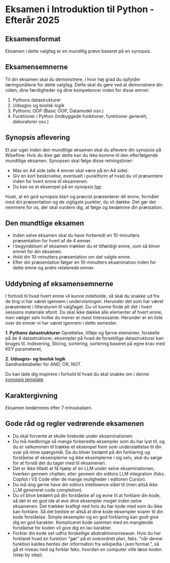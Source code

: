 # Eksamen i Introduktion til Python - Efterår 2025

## Eksamensformat
Eksamen i dette valgfag er en mundtlig prøve baseret på en synopsis.

## Eksamensemnerne
Til din eksamen skal du demonstrere, i hvor høj grad du opfylder læringsmålene for dette valgfag. Dette skal du gøre ved at demonstrere din viden, dine færdigheder og dine kompetencer inden for disse emner:

1. Pythons datastrukturer
2. Udsagns og boolsk logik
3. Pythonic OOP (Basic OOP, Datamodel osv.)
4. Funktioner i Python (Indbyggede funktioner, funktioner generelt, dekoratorer osv.)


## Synopsis aflevering
Et par uger inden den mundtlige eksamen skal du aflevere din synopsis på Wiseflow. Hvis du ikke gør dette kan du ikke komme til den efterfølgende mundtlige eksamen. Synopsen skal følge disse retningslinier:

* Max en A4 side (alle 4 emner skal være på en A4 side).
* Giv en kort beskrivelse, eventuelt i punktform af hvad du vil præsentere inden for hvert emne til eksamenen. 
* Du kan se et eksempel på en synopsis [her](exam_synopsis_template.md)

Husk, at en god synopsis klart og præcist præsenterer dit emne, formålet med din præsentation og de vigtigste punkter, du vil dække. Det gør det nemmere for os, der skal vurdere dig, at følge og bedømme din præstation.

## Den mundtlige eksamen

* Inden selve eksamen skal du have forberedt en 10-minutters præsentation for hvert af de 4 emner. 
* I begyndelsen af eksamen trækker du et tilfældigt emne, som så bliver emnet for din eksamen.
* Hold din 10-minutters præsentation om det valgte emne.
* Efter din præsentation følger en 10-minutters eksamination inden for dette emne og andre relaterede emner.

## Uddybning af eksamensemnerne
I forhold til hvad hvert emne vil kunne indeholde, så skal du snakke ud fra de ting vi har været igennem i undervisningen. Herunder det som har været præsenteret i litteraturen til valgfaget. Du vil kunne finde alt det i hvert sessions materiale afsnit. Du skal ikke dække alle elementer af hvert emne, men vælger selv hvilke du mener er mest interessante. Herunder er en liste over de emner vi har været igennem i dette semester.     

**1. Pythons datastrukturer** 
Oprettelse, tilføje og fjerne elementer, forskelle på de 4 datastrukturer, eksempler på hvad de forsekllige datastrukturer kan bruges til. Indexering, Slicing, sortering, sortering baseret på egne krav med KEY parameteret, 

**2. Udsagns- og boolsk logik**    
Sandhedstabeller for AND, OR, NOT. 

Du kan lade dig inspirere i forhold til hvad du skal snakke om i denne [synopsis template](exam_synopsis_template.md)

## Karaktergivning
Eksamen bedømmes efter 7-trinsskalaen.

## Gode råd og regler vedrørende eksamenen

* Du skal forvente at skulle livekode under eksaminationen.
* Du må medbringe så mange forberedte eksempler som du har lyst til, og du er velkommen til trække et eksempel frem som understøttelse til din svar på mine spørgsmål. Da du bliver bedømt på din forklaring og forståelse af eksemplerne og ikke eksemplerne i sig selv, skal du sørge for at forstå det du tager med til eksamenen. 
* Det er ikke tilladt at få hjælp af en LLM under selve eksaminationen, hverken gennem chatten, eller gennem din editors LLM integration (feks. Copilot i VS Code eller de mange muligheder i editoren Cursor).
* Du må dog gerne have din editors intellisence slået til (men altså ikke LLM genereret code completion).
* Du vil blive bedømt på din forståelse af og evne til at forklare din kode, så det er en god ide at øve dine eksempler meget inden selve eksamenen. Det trækker kraftigt ned hvis du har kode med som du ikke kan forklare. Så det bedste er altså at dine kode eksempler svarer til din kode forståelse. Simple eksempler og en god forklaring kan godt give dig en god karakter. Kompliceret kode sammen med en manglende forståelse for koden vil give dig en lav karakter.     
* Forklar din kode set udfra forskellige abstraktionsniveauer. Hvis du har forklaret hvad en funktion "gør" på et overordnet plan, feks. "når denne funktion kaldes hentes der information fra wikipedia i json format.", så gå et niveau ned og forklar feks. hvordan en computer ville læse koden (step by step).  